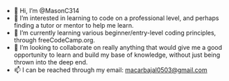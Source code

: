 - 👋 Hi, I’m @MasonC314
- 👀 I’m interested in learning to code on a professional level, and perhaps finding a tutor or mentor to help me learn.
- 🌱 I’m currently learning various beginner/entry-level coding principles, through freeCodeCamp.org.
- 💞️ I’m looking to collaborate on really anything that would give me a good opportunity to learn and build my base of knowledge, without just being thrown into the deep end.
- 📫 I can be reached through my email: macarbajal0503@gmail.com

<!---
MasonC314/MasonC314 is a ✨ special ✨ repository because its `README.md` (this file) appears on your GitHub profile.
You can click the Preview link to take a look at your changes.
--->
